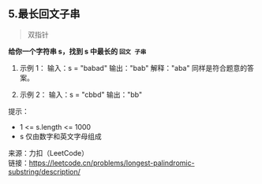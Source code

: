 ## 5.最长回文子串
> 双指针

**给你一个字符串 s，找到 s 中最长的 `回文 子串`**

1. 示例 1：
   输入：s = "babad"
   输出："bab"
   解释："aba" 同样是符合题意的答案。

2. 示例 2：
   输入：s = "cbbd"
   输出："bb"

提示：

- 1 <= s.length <= 1000
- s 仅由数字和英文字母组成

来源：力扣（LeetCode）  
链接：https://leetcode.cn/problems/longest-palindromic-substring/description/
